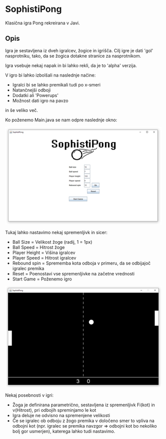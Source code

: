 # SophistiPong
Klasična igra Pong rekreirana v Javi.

## Opis

Igra je sestavljena iz dveh igralcev, žogice in igrišča. Cilj igre je dati 'gol' nasprotniku, tako, da se žogica dotakne stranice za nasprotnikom.

Igra vsebuje nekaj napak in bi lahko rekli, da je to 'alpha' verzija.

V igro bi lahko izbolšali na naslednje načine:
- Igralci bi se lahko premikali tudi po x-smeri
- Natančnejši odboji 
- Dodatki ali 'Powerups'
- Možnost dati igro na pavzo

in še veliko več.

Ko poženemo Main.java se nam odpre naslednje okno:

![FirstPage](https://github.com/15minutOdmora/SophistiPong-Beta/blob/master/FirstPage.png)

Tukaj lahko nastavimo nekaj spremenljivk in sicer:
- Ball Size     = Velikost žoge (radij, 1 = 1px)
- Ball Speed    = Hitrost žoge 
- Player Height = Višina igralcev
- Player Speed  = Hitrost igralcev 
- Rebound spin  = Sprememba kota odboja v primeru, da se odbijajoč igralec premika
- Reset         = Poenostavi vse spremenljivke na začetne vrednosti
- Start Game    = Poženemo igro


![Game](https://github.com/15minutOdmora/SophistiPong-Beta/blob/master/Game.png)

Nekaj posebnosti v igri:
- Žoga je definirana parametrično, sestavljena iz spremenljivk Fi(kot) in v(Hitrost), pri odbojih spreminjamo le kot
- Igra deluje ne odvisno na spremenjene velikosti 
- Če se igralec ob odboju z žogo premika v določeno smer to vpliva na odbojni kot (npr. igralec se premika navzgor => odbojni kot bo nekoliko bolj gor usmerjen), katerega lahko tudi nastavimo.



